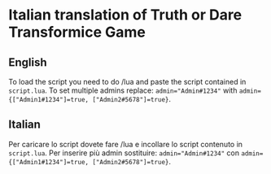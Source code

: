 # Italian translation of Truth or Dare Transformice Game
## English
To load the script you need to do /lua and paste the script contained in `script.lua`.
To set multiple admins replace: `admin="Admin#1234"` with `admin= {["Admin1#1234"]=true, ["Admin2#5678"]=true}`.
## Italian
Per caricare lo script dovete fare /lua e incollare lo script contenuto in `script.lua`.
Per inserire più admin sostituire: `admin="Admin#1234"` con `admin= {["Admin1#1234"]=true, ["Admin2#5678"]=true}`.
